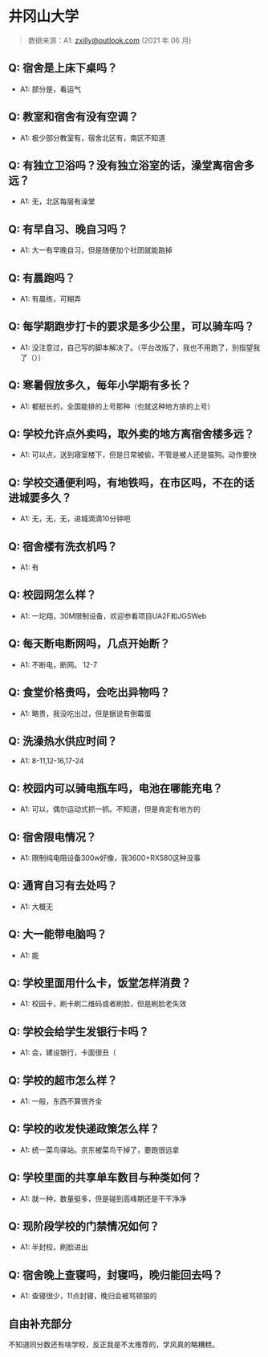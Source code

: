 # 井冈山大学

> 数据来源：A1: zxilly@outlook.com (2021 年 06 月)

## Q: 宿舍是上床下桌吗？

- A1: 部分是，看运气

## Q: 教室和宿舍有没有空调？

- A1: 极少部分教室有，宿舍北区有，南区不知道

## Q: 有独立卫浴吗？没有独立浴室的话，澡堂离宿舍多远？

- A1: 无，北区每层有澡堂

## Q: 有早自习、晚自习吗？

- A1: 大一有早晚自习，但是随便加个社团就能跑掉

## Q: 有晨跑吗？

- A1: 有晨练，可糊弄

## Q: 每学期跑步打卡的要求是多少公里，可以骑车吗？

- A1: 没注意过，自己写的脚本解决了。（平台改版了，我也不用跑了，别指望我了（））

## Q: 寒暑假放多久，每年小学期有多长？

- A1: 都挺长的，全国能排的上号那种（也就这种地方排的上号）

## Q: 学校允许点外卖吗，取外卖的地方离宿舍楼多远？

- A1: 可以点，送到寝室楼下，但是日常被偷，不管是被人还是猫狗。动作要快

## Q: 学校交通便利吗，有地铁吗，在市区吗，不在的话进城要多久？

- A1: 无，无，无，进城滴滴10分钟吧

## Q: 宿舍楼有洗衣机吗？

- A1: 有

## Q: 校园网怎么样？

- A1: 一坨翔，30M限制设备，欢迎参看项目UA2F和JGSWeb

## Q: 每天断电断网吗，几点开始断？

- A1: 不断电，断网。 12-7

## Q: 食堂价格贵吗，会吃出异物吗？

- A1: 略贵，我没吃出过，但是据说有倒霉蛋

## Q: 洗澡热水供应时间？

- A1: 8-11,12-16,17-24

## Q: 校园内可以骑电瓶车吗，电池在哪能充电？

- A1: 可以，偶尔运动式抓一抓。不知道，但是肯定有地方的

## Q: 宿舍限电情况？

- A1: 限制纯电阻设备300w好像，我3600+RX580这种没事

## Q: 通宵自习有去处吗？

- A1: 大概无

## Q: 大一能带电脑吗？

- A1: 能

## Q: 学校里面用什么卡，饭堂怎样消费？

- A1: 校园卡，刷卡刷二维码或者刷脸，但是刷脸老失效

## Q: 学校会给学生发银行卡吗？

- A1: 会，建设银行，卡面很丑（

## Q: 学校的超市怎么样？

- A1: 一般，东西不算很齐全

## Q: 学校的收发快递政策怎么样？

- A1: 统一菜鸟驿站。京东被菜鸟干掉了，要跑很远拿

## Q: 学校里面的共享单车数目与种类如何？

- A1: 就一种，数量挺多，但是碰到高峰期还是干干净净

## Q: 现阶段学校的门禁情况如何？

- A1: 半封校，刷脸进出

## Q: 宿舍晚上查寝吗，封寝吗，晚归能回去吗？

- A1: 查寝很少，11点封寝，晚归会被骂顿狠的

## 自由补充部分

不知道同分数还有啥学校，反正我是不太推荐的，学风真的略糟糕。